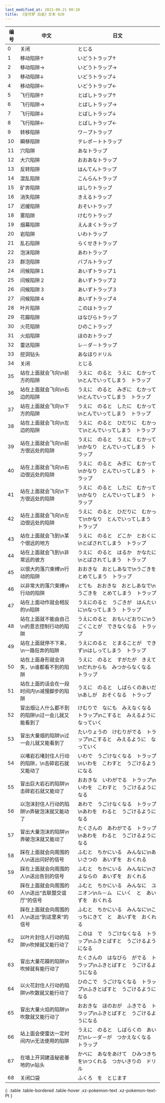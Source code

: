 ```yaml
---
last_modified_at: 2021-08-21 00:10
title: 《宝可梦 白金》文本 620
---
```

| 编号 | 中文 | 日文 |
| ---- | ---- | ---- |
| 0 | 关闭 | とじる |
| 1 | 移动陷阱↑ | いどうトラップ↑ |
| 2 | 移动陷阱→ | いどうトラップ→ |
| 3 | 移动陷阱↓ | いどうトラップ↓ |
| 4 | 移动陷阱← | いどうトラップ← |
| 5 | 飞行陷阱↑ | とばしトラップ↑ |
| 6 | 飞行陷阱→ | とばしトラップ→ |
| 7 | 飞行陷阱↓ | とばしトラップ↓ |
| 8 | 飞行陷阱← | とばしトラップ← |
| 9 | 转移陷阱 | ワ－プトラップ |
| 10 | 瞬移陷阱 | テレポ－トトラップ |
| 11 | 穴陷阱 | あなトラップ |
| 12 | 大穴陷阱 | おおあなトラップ |
| 13 | 反转陷阱 | はんてんトラップ |
| 14 | 混乱陷阱 | こんらんトラップ |
| 15 | 矿奔陷阱 | はしりトラップ |
| 16 | 消失陷阱 | きえるトラップ |
| 17 | 迟缓陷阱 | おそいトラップ |
| 18 | 雾陷阱 | けむりトラップ |
| 19 | 烟幕陷阱 | えんまくトラップ |
| 20 | 岩陷阱 | いわトラップ |
| 21 | 乱石陷阱 | らくせきトラップ |
| 22 | 泡沫陷阱 | あわトラップ |
| 23 | 群泡陷阱 | バブルトラップ |
| 24 | 问候陷阱１ | あいずトラップ１ |
| 25 | 问候陷阱２ | あいずトラップ２ |
| 26 | 问候陷阱３ | あいずトラップ３ |
| 27 | 问候陷阱４ | あいずトラップ４ |
| 28 | 叶片陷阱 | このはトラップ |
| 29 | 花瓣陷阱 | はなびらトラップ |
| 30 | 火花陷阱 | ひのこトラップ |
| 31 | 火焰陷阱 | ほのおトラップ |
| 32 | 雷达陷阱 | レ－ダ－トラップ |
| 33 | 挖洞钻头 | あなほりドリル |
| 34 | 关闭 | とじる |
| 35 | 站在上面就会飞向\n前方的陷阱 | うえに　のると　うえに　むかって\nとんでいってしまう　トラップ |
| 36 | 站在上面就会飞向\n右边的陷阱 | うえに　のると　みぎに　むかって\nとんでいってしまう　トラップ |
| 37 | 站在上面就会飞向\n下方的陷阱 | うえに　のると　したに　むかって\nとんでいってしまう　トラップ |
| 38 | 站在上面就会飞向\n左边的陷阱 | うえに　のると　ひだりに　むかって\nとんでいってしまう　トラップ |
| 39 | 站在上面就会飞向\n前方很远处的陷阱 | うえに　のると　うえに　むかって\nかなり　とんでいってしまう　トラップ |
| 40 | 站在上面就会飞向\n右边很远处的陷阱 | うえに　のると　みぎに　むかって\nかなり　とんでいってしまう　トラップ |
| 41 | 站在上面就会飞向\n下方很远处的陷阱 | うえに　のると　したに　むかって\nかなり　とんでいってしまう　トラップ |
| 42 | 站在上面就会飞向\n左边很远处的陷阱 | うえに　のると　ひだりに　むかって\nかなり　とんでいってしまう　トラップ |
| 43 | 站在上面就会飞到\n某个很远的地方 | うえに　のると　どこか　とおくに\nとばされてしまう　トラップ |
| 44 | 站在上面就会飞到\n非常远的彼方 | うえに　のると　はるか　かなたに\nとばされてしまう　トラップ |
| 45 | 以很大的落穴束缚\n行动的陷阱 | おおきな　おとしあなで\nうごきを　とめてしまう　トラップ |
| 46 | 以非常大的落穴束缚\n行动的陷阱 | とても　おおきな　おとしあなで\nうごきを　とめてしまう　トラップ |
| 47 | 站在上面动作就会相反的\n陷阱 | うえにのると　うごきが　はんたいに\nなってしまう　トラップ |
| 48 | 站在上面就不能由自己\n的意志控制行动的陷阱 | うえにのると　おもいどおりに\nうごくことが　できなくなる　トラップ |
| 49 | 站在上面就停不下来，\n一路狂奔的陷阱 | うえにのると　とまることが　できず\nはしってしまう　トラップ |
| 50 | 站在上面身形就会消失，\n谁都看不到的陷阱 | うえに　のると　すがたが　きえて\nだれからも　みつからなくなる　トラップ |
| 51 | 站在上面的话会在一段时间内\n减慢脚步的陷阱 | うえに　のると　しばらくのあいだ\nあしが　おそくなる　トラップ |
| 52 | 冒出烟让人什么都不到的陷阱\n过一会儿就又能看到了 | けむりで　なにも　みえなくなる　トラップ\nこすると　みえるように　なっていく |
| 53 | 冒出大量烟的陷阱\n过一会儿就又能看到了 | たいりょうの　けむりがでる　トラップ\nこすると　みえるように　なっていく |
| 54 | 以堵岩石堵封住人行动的陷阱，\n击碎岩石就又能动了 | いわで　うごけなくなる　トラップ\nいわを　こわすと　うごけるようになる |
| 55 | 冒出巨大岩石的陷阱\n击碎岩石就又能动了 | おおきな　いわがでる　トラップ\nいわを　こわすと　うごけるようになる |
| 56 | 以泡沫封住人行动的陷阱\n弄破泡沫就又能动了 | あわで　うごけなくなる　トラップ\nあわを　わると　うごけるようになる |
| 57 | 冒出大量泡沫的陷阱\n弄破泡沫就又能动了 | たくさんの　あわがでる　トラップ\nあわを　わると　うごけるようになる |
| 58 | 踩在上面就会向周围的人\n送出问好的信号 | ふむと　ちかにいる　みんなに\nあいさつの　あいずを　おくれる |
| 59 | 踩在上面就会向周围的人\n送出告别的信号 | ふむと　ちかにいる　みんなに\nさよならの　あいずを　おくれる |
| 60 | 踩在上面就会向周围的人\n送出“去联盟交谊厅”的信号 | ふむと　ちかにいる　みんなに　ユニオン\nル－ム　にいく　と　あいずを　おくれる |
| 61 | 踩在上面就会向周围的人\n送出“到这里来”的信号 | ふむと　ちかにいる　みんなに\nこっちにきて　と　あいずを　おくれる |
| 62 | 以叶片封住人行动的陷阱\n吹掉就又能行动了 | このは　で　うごけなくなる　トラップ\nふきとばすと　うごけるようになる |
| 63 | 冒出大量花瓣的陷阱\n吹掉就有能行动了 | たくさんの　はなびら　がでる　トラップ\nふきとばすと　うごけるようになる |
| 64 | 以火花封住人行动的陷阱\n吹散就又能行动了 | ひのこで　うごけなくなる　トラップ\nふきとばすと　うごけるようになる |
| 65 | 冒出大量火焰的陷阱\n吹散就又能行动了 | おおきな　ほのおが　ふきでる　トラップ\nふきとばすと　うごけるようになる |
| 66 | 站上面会使雷达一定时间内\n无法使用的陷阱 | うえに　のると　しばらくの　あいだ\nレ－ダ－が　つかえなくなる　トラップ |
| 67 | 在墙上开洞建造秘密基地的\n钻头 | かべに　あなをあけて　ひみつきちを\nつくれる　つかいきりの　ドリル |
| 68 | 关闭口袋 | ふくろ　を　とじます |
{: .table .table-bordered .table-hover .xz-pokemon-text .xz-pokemon-text-Pt }